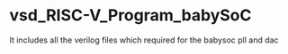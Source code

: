# vsd_RISC-V_Program_babySoC
It includes all the verilog files which required for the babysoc pll and dac

